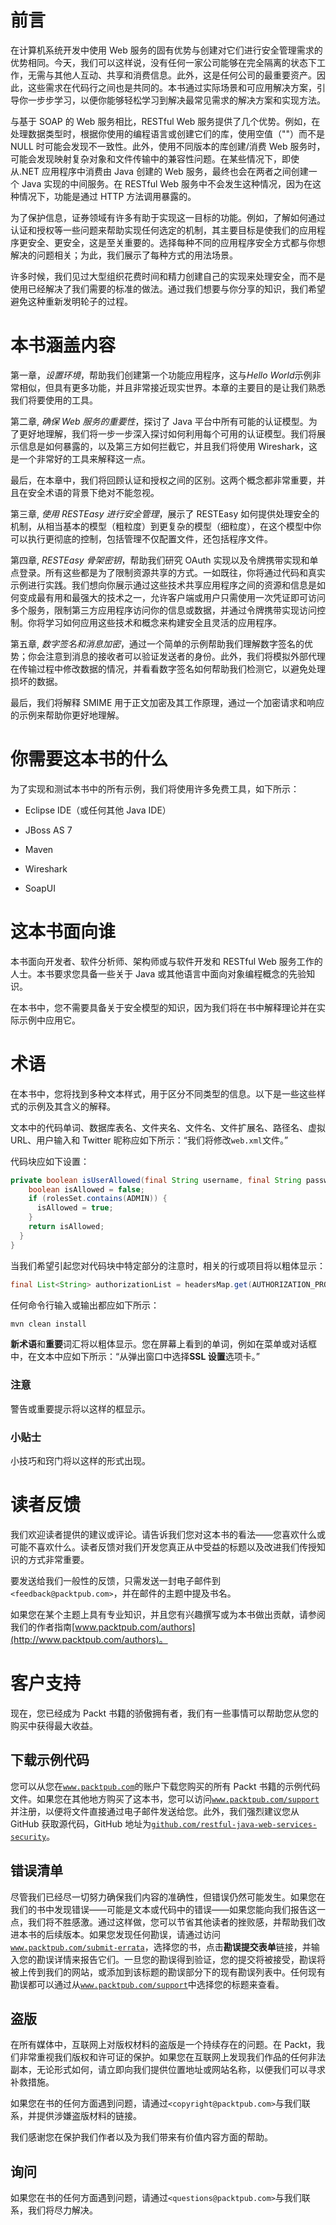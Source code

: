 # 前言

在计算机系统开发中使用 Web 服务的固有优势与创建对它们进行安全管理需求的优势相同。今天，我们可以这样说，没有任何一家公司能够在完全隔离的状态下工作，无需与其他人互动、共享和消费信息。此外，这是任何公司的最重要资产。因此，这些需求在代码行之间也是共同的。本书通过实际场景和可应用解决方案，引导你一步步学习，以便你能够轻松学习到解决最常见需求的解决方案和实现方法。

与基于 SOAP 的 Web 服务相比，RESTful Web 服务提供了几个优势。例如，在处理数据类型时，根据你使用的编程语言或创建它们的库，使用空值（""）而不是 NULL 时可能会发现不一致性。此外，使用不同版本的库创建/消费 Web 服务时，可能会发现映射复杂对象和文件传输中的兼容性问题。在某些情况下，即使从.NET 应用程序中消费由 Java 创建的 Web 服务，最终也会在两者之间创建一个 Java 实现的中间服务。在 RESTful Web 服务中不会发生这种情况，因为在这种情况下，功能是通过 HTTP 方法调用暴露的。

为了保护信息，证券领域有许多有助于实现这一目标的功能。例如，了解如何通过认证和授权等一些问题来帮助实现任何选定的机制，其主要目标是使我们的应用程序更安全、更安全，这是至关重要的。选择每种不同的应用程序安全方式都与你想解决的问题相关；为此，我们展示了每种方式的用法场景。

许多时候，我们见过大型组织花费时间和精力创建自己的实现来处理安全，而不是使用已经解决了我们需要的标准的做法。通过我们想要与你分享的知识，我们希望避免这种重新发明轮子的过程。

# 本书涵盖内容

第一章，*设置环境*，帮助我们创建第一个功能应用程序，这与*Hello World*示例非常相似，但具有更多功能，并且非常接近现实世界。本章的主要目的是让我们熟悉我们将要使用的工具。

第二章, *确保 Web 服务的重要性*，探讨了 Java 平台中所有可能的认证模型。为了更好地理解，我们将一步一步深入探讨如何利用每个可用的认证模型。我们将展示信息是如何暴露的，以及第三方如何拦截它，并且我们将使用 Wireshark，这是一个非常好的工具来解释这一点。

最后，在本章中，我们将回顾认证和授权之间的区别。这两个概念都非常重要，并且在安全术语的背景下绝对不能忽视。

第三章, *使用 RESTEasy 进行安全管理*，展示了 RESTEasy 如何提供处理安全的机制，从相当基本的模型（粗粒度）到更复杂的模型（细粒度），在这个模型中你可以执行更彻底的控制，包括管理不仅配置文件，还包括程序文件。

第四章, *RESTEasy 骨架密钥*，帮助我们研究 OAuth 实现以及令牌携带实现和单点登录。所有这些都是为了限制资源共享的方式。一如既往，你将通过代码和真实示例进行实践。我们想向你展示通过这些技术共享应用程序之间的资源和信息是如何变成最有用和最强大的技术之一，允许客户端或用户只需使用一次凭证即可访问多个服务，限制第三方应用程序访问你的信息或数据，并通过令牌携带实现访问控制。你将学习如何应用这些技术和概念来构建安全且灵活的应用程序。

第五章, *数字签名和消息加密*，通过一个简单的示例帮助我们理解数字签名的优势；你会注意到消息的接收者可以验证发送者的身份。此外，我们将模拟外部代理在传输过程中修改数据的情况，并看看数字签名如何帮助我们检测它，以避免处理损坏的数据。

最后，我们将解释 SMIME 用于正文加密及其工作原理，通过一个加密请求和响应的示例来帮助你更好地理解。

# 你需要这本书的什么

为了实现和测试本书中的所有示例，我们将使用许多免费工具，如下所示：

+   Eclipse IDE（或任何其他 Java IDE）

+   JBoss AS 7

+   Maven

+   Wireshark

+   SoapUI

# 这本书面向谁

本书面向开发者、软件分析师、架构师或与软件开发和 RESTful Web 服务工作的人士。本书要求您具备一些关于 Java 或其他语言中面向对象编程概念的先验知识。

在本书中，您不需要具备关于安全模型的知识，因为我们将在书中解释理论并在实际示例中应用它。

# 术语

在本书中，您将找到多种文本样式，用于区分不同类型的信息。以下是一些这些样式的示例及其含义的解释。

文本中的代码单词、数据库表名、文件夹名、文件名、文件扩展名、路径名、虚拟 URL、用户输入和 Twitter 昵称应如下所示：“我们将修改`web.xml`文件。”

代码块应如下设置：

```java
private boolean isUserAllowed(final String username, final String password, final Set<String> rolesSet) {
    boolean isAllowed = false;
    if (rolesSet.contains(ADMIN)) {
      isAllowed = true;
    }
    return isAllowed;
  }
}
```

当我们希望引起您对代码块中特定部分的注意时，相关的行或项目将以粗体显示：

```java
final List<String> authorizationList = headersMap.get(AUTHORIZATION_PROPERTY);

```

任何命令行输入或输出都应如下所示：

```java
mvn clean install

```

**新术语**和**重要**词汇将以粗体显示。您在屏幕上看到的单词，例如在菜单或对话框中，在文本中应如下所示：“从弹出窗口中选择**SSL 设置**选项卡。”

### 注意

警告或重要提示将以这样的框显示。

### 小贴士

小技巧和窍门将以这样的形式出现。

# 读者反馈

我们欢迎读者提供的建议或评论。请告诉我们您对这本书的看法——您喜欢什么或可能不喜欢什么。读者反馈对我们开发您真正从中受益的标题以及改进我们传授知识的方式非常重要。

要发送给我们一般性的反馈，只需发送一封电子邮件到`<feedback@packtpub.com>`，并在邮件的主题中提及书名。

如果您在某个主题上具有专业知识，并且您有兴趣撰写或为本书做出贡献，请参阅我们的作者指南[www.packtpub.com/authors](http://www.packtpub.com/authors)。

# 客户支持

现在，您已经成为 Packt 书籍的骄傲拥有者，我们有一些事情可以帮助您从您的购买中获得最大收益。

## 下载示例代码

您可以从您在[`www.packtpub.com`](http://www.packtpub.com)的账户下载您购买的所有 Packt 书籍的示例代码文件。如果您在其他地方购买了这本书，您可以访问[`www.packtpub.com/support`](http://www.packtpub.com/support)并注册，以便将文件直接通过电子邮件发送给您。此外，我们强烈建议您从 GitHub 获取源代码，GitHub 地址为[`github.com/restful-java-web-services-security`](https://github.com/restful-java-web-services-security)。

## 错误清单

尽管我们已经尽一切努力确保我们内容的准确性，但错误仍然可能发生。如果您在我们的书中发现错误——可能是文本或代码中的错误——如果您能向我们报告这一点，我们将不胜感激。通过这样做，您可以节省其他读者的挫败感，并帮助我们改进本书的后续版本。如果您发现任何勘误，请通过访问[`www.packtpub.com/submit-errata`](http://www.packtpub.com/submit-errata)，选择您的书，点击**勘误提交表单**链接，并输入您的勘误详情来报告它们。一旦您的勘误得到验证，您的提交将被接受，勘误将被上传到我们的网站，或添加到该标题的勘误部分下的现有勘误列表中。任何现有勘误都可以通过从[`www.packtpub.com/support`](http://www.packtpub.com/support)中选择您的标题来查看。

## 盗版

在所有媒体中，互联网上对版权材料的盗版是一个持续存在的问题。在 Packt，我们非常重视我们版权和许可证的保护。如果您在互联网上发现我们作品的任何非法副本，无论形式如何，请立即向我们提供位置地址或网站名称，以便我们可以寻求补救措施。

如果您在书的任何方面遇到问题，请通过`<copyright@packtpub.com>`与我们联系，并提供涉嫌盗版材料的链接。

我们感谢您在保护我们作者以及为我们带来有价值内容方面的帮助。

## 询问

如果您在书的任何方面遇到问题，请通过`<questions@packtpub.com>`与我们联系，我们将尽力解决。
